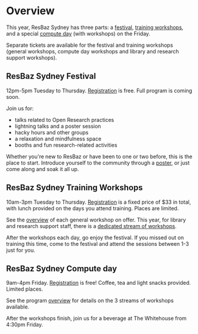 # Overview

This year, ResBaz Sydney has three parts: a <a href="#resbaz-sydney-festival">festival</a>, <a href="#resbaz-sydney-training-workshops">training workshops</a>, and a special <a href="#resbaz-sydney-compute-day">compute day</a> (with workshops) on the Friday.

Separate tickets are available for the festival and training workshops (general workshops, compute day workshops and library and research support workshops).

## ResBaz Sydney Festival

12pm-5pm Tuesday to Thursday. <a href="#registration">Registration</a> is free. Full program is coming soon.

Join us for:
- talks related to Open Research practices
- lightning talks and a poster session
- hacky hours and other groups
- a relaxation and mindfulness space
- booths and fun research-related activities

Whether you're new to ResBaz or have been to one or two before, this is the place to start. Introduce yourself to the community through a <a href="present.html#present">poster</a>, or just come along and soak it all up.

## ResBaz Sydney Training Workshops

10am-3pm Tuesday to Thursday. <a href="#registration">Registration</a> is a fixed price of $33 in total, with lunch provided on the days you attend training. Places are limited.

See the <a href="workshops.html">overview</a> of each general workshop on offer. This year, for library and research support staff, there is a <a href="LRSS.html">dedicated stream of workshops</a>.

After the workshops each day, go enjoy the festival. If you missed out on training this time, come to the festival and attend the sessions between 1-3 just for you.

## ResBaz Sydney Compute day

9am-4pm Friday. <a href="#registration">Registration</a> is free! Coffee, tea and light snacks provided. Limited places.

See the program <a href="compute_day.html">overview</a> for details on the 3 streams of workshops available.

After the workshops finish, join us for a beverage at The Whitehouse from 4:30pm Friday.
